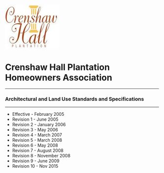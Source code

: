 
![Crenshaw Hall](CH-Logo.png)
# Crenshaw Hall Plantation <br> Homeowners Association
 ---
 ### Architectural and Land Use Standards and Specifications
 
 ---
* Effective - February 2005
* Revision 1 - June 2005
* Revision 2 - January 2006
* Revision 3 - May 2006
* Revision 4 - March 2007
* Revision 5 - March 2008
* Revision 6 - May 2008
* Revision 7 - August 2008
* Revision 8 - November 2008
* Revision 9 - June 2009
* Revision 10 - Nov 2015
